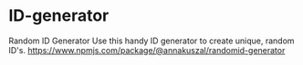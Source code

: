 # ID-generator

Random ID Generator
Use this handy ID generator to create unique, random ID's.
https://www.npmjs.com/package/@annakuszal/randomid-generator
